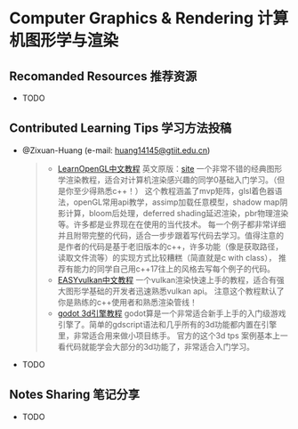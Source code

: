 # Computer Graphics & Rendering 计算机图形学与渲染

## Recomanded Resources 推荐资源

-   TODO

## Contributed Learning Tips 学习方法投稿

-   @Zixuan-Huang (e-mail: <huang14145@gtiit.edu.cn>)

    >   -   [LearnOpenGL中文教程](https://learnopengl-cn.readthedocs.io/zh/latest/) 英文原版：[site](https://learnopengl.com/) 一个非常不错的经典图形学渲染教程，适合对计算机渲染感兴趣的同学0基础入门学习。（但是你至少得熟悉c++！） 这个教程涵盖了mvp矩阵，glsl着色器语法，openGL常用api教学，assimp加载任意模型，shadow map阴影计算，bloom后处理，deferred shading延迟渲染，pbr物理渲染等。许多都是业界现在在使用的当代技术。 每一个例子都非常详细并且附带完整的代码，适合一步步跟着写代码去学习。值得注意的是作者的代码是基于老旧版本的c++，许多功能（像是获取路径，读取文件流等）的实现方式比较糟糕（简直就是c with class）， 推荐有能力的同学自己用c++17往上的风格去写每个例子的代码。
    >   -   [EASYvulkan中文教程](https://easyvulkan.github.io/) 一个vulkan渲染快速上手的教程，适合有强大图形学基础的开发者迅速熟悉vulkan api。 注意这个教程默认了你是熟练的c++使用者和熟悉渲染管线！
    >   -   [godot 3d引擎教程](https://docs.godotengine.org/en/stable/tutorials/3d/introduction_to_3d.html) godot算是一个非常适合新手上手的入门级游戏引擎了。简单的gdscript语法和几乎所有的3d功能都内置在引擎里，非常适合用来做小项目练手。 官方的这个3d tps 案例基本上一看代码就能学会大部分的3d功能了，非常适合入门学习。

-   TODO

## Notes Sharing 笔记分享

-   TODO